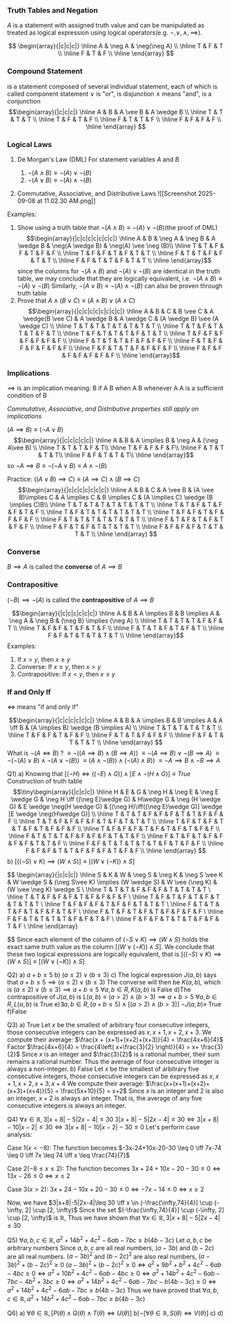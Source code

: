 
### Truth Tables and Negation
$A$ is a statement with assigned truth value and can be manipulated as treated as logical expression using logical operators(e.g. $\neg, \vee, \wedge, \implies$). 

$$
\begin{array}{|c|c|c|}
\hline 
A & \neg A & \neg(\neg A) \\
\hline
T & F & T \\
\hline
F & T & F \\
\hline 
\end{array}
$$
### Compound Statement 
is a statement composed of several individual statement, each of which is called component statement
	$\vee$ is "or", is disjunction
	$\wedge$ means "and", is a conjunction
	$$\begin{array}{|c|c|c|}
\hline 
A & B & A \vee B & A \wedge B \\
\hline
T & T & T & T  \\
\hline
T & F & T & F  \\
\hline 
F & T & T & F  \\
\hline
F & F & F & F  \\
\hline
\end{array}
$$ 

### Logical Laws

1) De Morgan's Law (DML)
	For statement variables $A \text{ and } B$
	1) $\neg(A \wedge B) \equiv \neg (A) \vee \neg (B)$
	2) $\neg(A \vee B) \equiv \neg (A) \wedge \neg (B)$

2) Commutative, Associative, and Distributive Laws
     ![[Screenshot 2025-09-08 at 11.02.30 AM.png]]


Examples:
1) Show using a truth table that $\neg (A \wedge B) \equiv \neg(A) \vee \neg(B)$(the proof of DML)
$$\begin{array}{|c|c|c|c|c|c|c|}
\hline A & B & \neg A & \neg B & A \wedge B & \neg(A \wedge B) & \neg(A) \vee \neg (B)\\
\hline T & T & F & F & T & F & F \\
\hline T & F & F & T & F & T & T \\
\hline F & T & T & F & F & T & T \\
\hline F & F & T & T & F & T & T \\
\hline
\end{array}$$
	since the columns for $\neg(A \wedge B)$ and $\neg(A) \vee \neg(B)$ are identical in the truth table, we may conclude that they are logically equivalent, 
	i.e. $\neg (A \wedge B) \equiv \neg(A) \vee \neg(B)$
	Similarly, $\neg (A \vee B) \equiv \neg(A) \wedge \neg(B)$ can also be proven through truth table
2) Prove that 
	$A \wedge (B \vee C) \equiv (A\wedge B)\vee(A \wedge C)$
	$$\begin{array}{|c|c|c|c|c|c|c|c|}
\hline A & B & C & B \vee C & A \wedge(B \vee C) & A \wedge B & A \wedge C & (A \wedge B) \vee (A \wedge C) \\
\hline T & T & T & T & T & T & T & T \\
\hline T & T & F & T & T & T & F & T \\
\hline T & F & T & T & T & F & T & T \\
\hline T & F & F & F & F & F & F & F \\
\hline F & T & T & T & F & F & F & F \\
\hline F & T & F & F & F & F & F & F \\
\hline F & F & T & T & F & F & F & F \\
\hline F & F & F & F & F & F & F & F \\
\hline
\end{array}$$

### Implications
$\implies$ is an implication meaning:
	B if A
	B when A
	B whenever A
	A is a sufficient condition of B

*Commutative, Associative, and Distributive properties still apply on implications*

$(A \implies B) \equiv (\neg A \vee B)$
$$\begin{array}{|c|c|c|c|c|}
\hline A & B & A \implies B & \neg A & (\neg A\vee B) \\
\hline T & T & T & F & T\\
\hline T & F & F & F & F\\
\hline F & T & T & T & T\\
\hline F & F & T & T & T\\
\hline
\end{array}$$
so $\neg A \implies B \equiv \neg(\neg A \vee B) \equiv A \wedge \neg(B)$

Practice:
	$((A \vee B)\implies C) \equiv (A \implies C)\wedge (B\implies C)$
$$\begin{array}{|c|c|c|c|c|c|c|}
\hline A & B & C & A \vee B & (A \vee B)\implies C & A \implies C & B \implies C & (A \implies C) \wedge (B \implies C)B\\
\hline T & T & T & T & T & T & T & T \\
\hline T & T & F & T & F & F & T & F \\
\hline T & F & T & T & T & T & T & T \\
\hline T & F & F & T & F & F & F & F \\
\hline F & T & T & T & T & T & T & T \\
\hline F & T & F & T & F & T & F & F \\
\hline F & F & T & F & T & T & T & T \\
\hline F & F & F & F & T & T & T & T \\
\hline
\end{array}
$$

### Converse
$B \implies A$ is called the **converse** of $A \implies B$

### Contrapositive
$(\neg B) \implies \neg(A)$ is called the **contrapositive** of $A \implies B$

$$\begin{array}{|c|c|c|c|c|c|}
\hline A & B & A \implies B & B \implies A & \neg A & \neg B & (\neg B) \implies (\neg A) \\
\hline T & T & T & T & F & F & T \\
\hline T & F & F & T & F & T & F \\
\hline F & T & T & F & T & F & T \\
\hline F & F & T & T & T & T & T \\
\hline
\end{array}$$
Examples:
1) If $x>y$, then $x\geq y$
2) Converse: If $x\geq y$, then $x>y$
3) Contrapositive: If $x < y$, then $x\leq y$


### If and Only If
$\iff$ means "if and only if"

$$\begin{array}{|c|c|c|c|c|c|}
\hline A & B & A \implies B & B \implies A & A \iff B & (A \implies B) \wedge (B \implies A) \\
\hline T & T & T & T & T & T \\
\hline T & F & F & T & F & F \\
\hline F & T & T & F & F & F \\
\hline F & F & T & T & T & T \\
\hline
\end{array}
$$
What is $\neg(A \iff B)$ ?
$\equiv \neg ((A \implies B) \wedge (B \implies A))$
$\equiv \neg(A \implies B) \vee \neg(B \implies A)$ 
$\equiv \neg(\neg(A) \vee B) \wedge \neg(A \vee \neg(B))$
$\equiv (A\wedge \neg(B)) \wedge (\neg(A) \wedge B))$
$\equiv \neg A \implies B \wedge \neg B \implies A$

  

Q1) 
a)
Knowing that  $[(\neg H)\iff((\neg E)\wedge G)] \wedge [E \wedge \neg(H\wedge G)] \equiv True$
Construction of truth table
$$\tiny\begin{array}{|c|c|c|} 
\hline H & E & G & \neg H & \neg E & \neg E \wedge G & \neg H \iff ((\neg E)\wedge G) & H\wedge G & \neg (H \wedge G) & E \wedge \neg(H \wedge G) & [(\neg H)\iff((\neg E)\wedge G)] \wedge [E \wedge \neg(H\wedge G)] \\
\hline T & T & T & F & F & F & T & T & F & F & F \\
\hline T & T & F & F & F & F & T & F & T & T & T \\
\hline T & F & T & F & T & T & F & T & F & F & F \\
\hline T & F & F & F & T & F & T & F & T & F & F \\
\hline F & T & T & T & F & F & F & F & T & T & F \\
\hline F & T & F & T & F & F & F & F & T & T & F \\
\hline F & F & T & T & T & T & T & F & T & F & F \\
\hline F & F & F & T & T & F & F & F & T & F & F  \\
\hline
\end{array}
$$
b)
$[((\neg S)\vee K)\implies(W \wedge S)] \equiv [(W \vee(\neg K))\wedge S]$

$$
\begin{array}{|c|c|c|}
\hline S & K & W & \neg S & \neg K & \neg S \vee K & W \wedge S & (\neg S\vee K) \implies (W \wedge S) & W \vee (\neg K) & (W \vee \neg K) \wedge S \\
\hline T & T & T & F & F & F & T & T & T & T \\
\hline T & T & F & F & F & T & F & F & F & F  \\
\hline T & F & T & F & T & F & T & T & T & T \\
\hline T & F & F & F & T & F & F & T & T & T \\
\hline F & T & T & T & F & T & F & F & T & F  \\
\hline F & T & F & T & F & T & F & F & F & F  \\
\hline F & F & T & T & T & T & F & F & T & F \\
\hline F & F & F & T & T & T & F & F & T & F \\
\hline
\end{array}

$$
Since each element of the column of $(\neg S \vee K) \implies (W \wedge S)$ holds the exact same truth value as the column $[(W\vee(\neg K)) \wedge S]$. We conclude that these two logical expressions are logically equivalent, that is $[((\neg S)\vee K)\implies(W \wedge S)] \equiv [(W \vee(\neg K))\wedge S]$

Q2)
a) $a+b\leq 5$
b) $(a\leq 2) \vee (b\leq 3)$
c) The logical expression $J(a, b)$ says that $a+b\leq 5 \implies (a\leq 2) \vee (b \leq 3)$
The converse will then be $K(a, b)$, which is $(a\leq 2) \vee (b \leq 3) \implies a+b\leq 5$
$\forall a, b \in R, K(a, b)$ is False
d)The contrapositive of $J(a, b)$ is $L(a, b) \equiv (a > 2) \wedge (b> 3) \implies a+b>5$
$\forall a, b \in R, L(a, b)$ is True
e)$\exists a, b \in R, (a+b\leq 5) \wedge [(a>2)\wedge(b>3)]$ 
$\neg J(a, b)\equiv$ True
f)False

Q3)
a) 
True
Let $x$ be the smallest of arbitrary four consecutive integers, those consecutive integers can be expressed as $x, x+1, x+2, x+3$. 
We compute their average: $\frac{x + (x+1)+(x+2)+(x+3)}{4} = \frac{4x+6}{4}$
Factor $\frac{4x+6}{4}  = \frac{4\left( x+\frac{3}{2} \right)}{4} = x+ \frac{3}{2}$
Since $x$ is an integer and $\frac{3}{2}$ is a rational number, their sum remains a rational number.
Thus the average of four consecutive integer is always a non-integer.
b)
False
Let $x$ be the smallest of arbitrary five consecutive integers, those consecutive integers can be expressed as $x, x+1, x+2, x+3, x+4$
We compute their average: $\frac{x+(x+1)+(x+2)+(x+3)+(x+4)}{5} = \frac{5x+10}{5} = x+2$
Since $x$ is an integer and 2 is also an integer, $x+2$ is always an integer. That is, the average of any five consecutive integers is always an integer.

Q4) 
$\forall x \in \mathbb{R}, 3|x+8|-5|2x-4|\leq 30$
$3|x+8|-5|2x-4|\leq 30 \iff 3|x+8|-10|x-2|\leq 30 \iff 3|x+8|-10|x-2|-30\leq 0$
Let's perform case analysis:

Case 1($x<-8$):
The function becomes  $-3x-24+10x-20-30 \leq 0 \iff 7x-74 \leq 0 \iff 7x \leq 74 \iff x \leq \frac{74}{7}$ 

Case 2($-8\leq x\leq 2$):
The function becomes
$3x+24+10x-20-30\leq 0 \iff 13x-26 \leq 0 \iff x \leq 2$

Case 3($x>2$):
$3x+24-10x+20-30 \leq 0 \iff -7x-14 \leq 0 \iff x \geq 2$

Now, we have $3|x+8|-5|2x-4|\leq 30 \iff x \in (-\frac{\infty,74}{4}] \cup (-\infty, 2] \cup [2, \infty)$ 
Since the set $(-\frac{\infty,74}{4}] \cup (-\infty, 2] \cup [2, \infty)$ is $\mathbb{R}$, 
Thus we have shown that $\forall x \in \mathbb{R}, 3|x+8|-5|2x-4|\leq 30$

Q5)
$\forall a, b, c \in \mathbb{R}, a^2+14b^2+4c^2-6ab-7bc\geq b(4b-3c)$
Let $a, b, c$ be arbitrary numbers
Since $a, b, c$ are all real numbers, $(a-3b)$ and $(b-2c)$ are all real numbers.
$(a-3b)^2$ and $(b-2c)^2$ are also real numbers, $(a-3b)^2+(b-2c)^2\geq 0$
$(a-3b)^2+(b-2c)^2\geq 0 \iff a^2+9b^2+b^2+4c^2-6ab-4bc\geq 0 \iff a^2+10b^2+4c^2-6ab-4bc \geq 0 \iff a^2+14b^2+4c^2 - 6ab - 7 bc -4b^2+3bc \geq 0 \iff a^2+14b^2+4c^2-6ab-7bc-b(4b-3c) \geq 0 \iff a^2+14b^2+4c^2-6ab-7bc\geq b(4b-3c)$ 
Thus we have proved that $\forall a, b, c \in \mathbb{R}, a^2+14b^2+4c^2-6ab-7bc\geq b(4b-3c)$ 

Q6)
a) $\forall \theta \in \mathbb{R}, [P(\theta) \wedge Q(\theta) \wedge T(\theta) \iff U(\theta)]$
b)$\neg[\forall \theta \in \mathbb{R}, S(\theta)\iff V(\theta)]$
c)
d)

